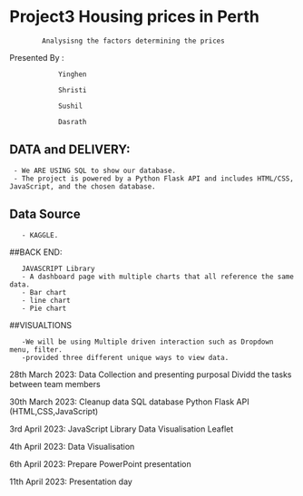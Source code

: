 # Project3 Housing  prices in Perth 
            Analysisng the factors determining the prices 

Presented By : 

                Yinghen 
                
                Shristi
               
                Sushil
                
                Dasrath
                 
                 
## DATA and DELIVERY:
 
     - We ARE USING SQL to show our database.
     - The project is powered by a Python Flask API and includes HTML/CSS, JavaScript, and the chosen database.
     
    
   ## Data Source
       - KAGGLE.
      
##BACK END:

       JAVASCRIPT Library
       - A dashboard page with multiple charts that all reference the same data.
       - Bar chart
       - line chart
       - Pie chart
       
       
##VISUALTIONS
         
       -We will be using Multiple driven interaction such as Dropdown menu, filter.
       -provided three different unique ways to view data.
         
         
 28th March 2023: Data Collection and presenting purposal
                  Dividd the tasks between team members
                  
 30th March 2023: Cleanup data 
                  SQL database
                  Python Flask API (HTML,CSS,JavaScript)
                  
 3rd April 2023: JavaScript Library 
                 Data Visualisation 
                 Leaflet 
 
 
 4th April 2023: Data Visualisation 
                 
 
 6th April 2023: Prepare PowerPoint presentation 
 
 
 
11th April 2023: Presentation day 
         
        
      
      
      
      
                
                

